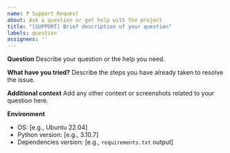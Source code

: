 ```yaml
---
name: ❓ Support Request
about: Ask a question or get help with the project
title: "[SUPPORT] Brief description of your question"
labels: question
assignees: ''
---
```


**Question**
Describe your question or the help you need.

**What have you tried?**
Describe the steps you have already taken to resolve the issue.

**Additional context**
Add any other context or screenshots related to your question here.

**Environment**
 - OS: [e.g., Ubuntu 22.04]
 - Python version: [e.g., 3.10.7]
 - Dependencies version: [e.g., `requirements.txt` output]
 